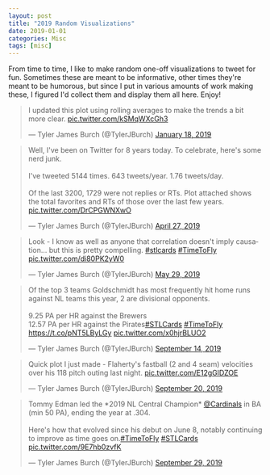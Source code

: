 ```yaml
---
layout: post
title: "2019 Random Visualizations"
date: 2019-01-01
categories: Misc
tags: [misc]
---
```


From time to time, I like to make random one-off visualizations to tweet for fun. Sometimes these are meant to be informative, other times they're meant to be humorous, but since I put in various amounts of work making these, I figured I'd collect them and display them all here. Enjoy!

<blockquote class="twitter-tweet tw-align-center" ><p lang="en" dir="ltr">I updated this plot using rolling averages to make the trends a bit more clear. <a href="https://t.co/kSMqWXcGh3">pic.twitter.com/kSMqWXcGh3</a></p>&mdash; Tyler James Burch (@TylerJBurch) <a href="https://twitter.com/TylerJBurch/status/1086110943619268609?ref_src=twsrc%5Etfw">January 18, 2019</a></blockquote> <script async src="https://platform.twitter.com/widgets.js" charset="utf-8"></script>


<blockquote class="twitter-tweet tw-align-center"><p lang="en" dir="ltr">Well, I&#39;ve been on Twitter for 8 years today. To celebrate, here&#39;s some nerd junk.<br><br>I&#39;ve tweeted 5144 times. 643 tweets/year. 1.76 tweets/day.<br><br>Of the last 3200, 1729 were not replies or RTs. Plot attached shows the total favorites and RTs of those over the last few years. <a href="https://t.co/DrCPGWNXwO">pic.twitter.com/DrCPGWNXwO</a></p>&mdash; Tyler James Burch (@TylerJBurch) <a href="https://twitter.com/TylerJBurch/status/1121966456860827648?ref_src=twsrc%5Etfw">April 27, 2019</a></blockquote> <script async src="https://platform.twitter.com/widgets.js" charset="utf-8"></script>

<blockquote class="twitter-tweet tw-align-center"><p lang="en" dir="ltr">Look - I know as well as anyone that correlation doesn&#39;t imply causation... but this is pretty compelling. <a href="https://twitter.com/hashtag/stlcards?src=hash&amp;ref_src=twsrc%5Etfw">#stlcards</a> <a href="https://twitter.com/hashtag/TimeToFly?src=hash&amp;ref_src=twsrc%5Etfw">#TimeToFly</a> <a href="https://t.co/di80PK2yW0">pic.twitter.com/di80PK2yW0</a></p>&mdash; Tyler James Burch (@TylerJBurch) <a href="https://twitter.com/TylerJBurch/status/1133711893024129024?ref_src=twsrc%5Etfw">May 29, 2019</a></blockquote> <script async src="https://platform.twitter.com/widgets.js" charset="utf-8"></script>

<blockquote class="twitter-tweet tw-align-center"><p lang="en" dir="ltr">Of the top 3 teams Goldschmidt has most frequently hit home runs against NL teams this year, 2 are divisional opponents. <br><br>9.25 PA per HR against the Brewers<br>12.57 PA per HR against the Pirates<a href="https://twitter.com/hashtag/STLCards?src=hash&amp;ref_src=twsrc%5Etfw">#STLCards</a> <a href="https://twitter.com/hashtag/TimeToFly?src=hash&amp;ref_src=twsrc%5Etfw">#TimeToFly</a> <a href="https://t.co/pNT5LByLGy">https://t.co/pNT5LByLGy</a> <a href="https://t.co/x0hjrBLUO2">pic.twitter.com/x0hjrBLUO2</a></p>&mdash; Tyler James Burch (@TylerJBurch) <a href="https://twitter.com/TylerJBurch/status/1172870423438069761?ref_src=twsrc%5Etfw">September 14, 2019</a></blockquote> <script async src="https://platform.twitter.com/widgets.js" charset="utf-8"></script>

<blockquote class="twitter-tweet tw-align-center"><p lang="en" dir="ltr">Quick plot I just made - Flaherty&#39;s fastball (2 and 4 seam) velocities over his 118 pitch outing last night. <a href="https://t.co/E12gGlDZOE">pic.twitter.com/E12gGlDZOE</a></p>&mdash; Tyler James Burch (@TylerJBurch) <a href="https://twitter.com/TylerJBurch/status/1175103060470882304?ref_src=twsrc%5Etfw">September 20, 2019</a></blockquote> <script async src="https://platform.twitter.com/widgets.js" charset="utf-8"></script>

<blockquote class="twitter-tweet tw-align-center"><p lang="en" dir="ltr">Tommy Edman led the *2019 NL Central Champion* <a href="https://twitter.com/Cardinals?ref_src=twsrc%5Etfw">@Cardinals</a> in BA (min 50 PA), ending the year at .304. <br><br>Here&#39;s how that evolved since his debut on June 8, notably continuing to improve as time goes on.<a href="https://twitter.com/hashtag/TimeToFly?src=hash&amp;ref_src=twsrc%5Etfw">#TimeToFly</a> <a href="https://twitter.com/hashtag/STLCards?src=hash&amp;ref_src=twsrc%5Etfw">#STLCards</a> <a href="https://t.co/9E7hb0zvfK">pic.twitter.com/9E7hb0zvfK</a></p>&mdash; Tyler James Burch (@TylerJBurch) <a href="https://twitter.com/TylerJBurch/status/1178431787061645312?ref_src=twsrc%5Etfw">September 29, 2019</a></blockquote> <script async src="https://platform.twitter.com/widgets.js" charset="utf-8"></script>